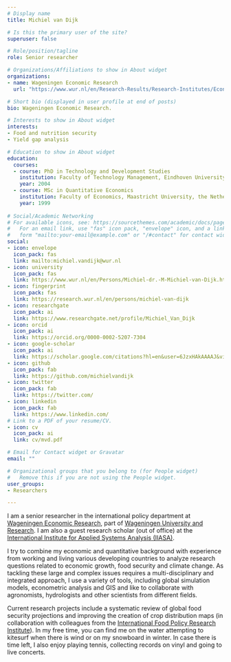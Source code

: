 ```yaml
---
# Display name
title: Michiel van Dijk

# Is this the primary user of the site?
superuser: false

# Role/position/tagline
role: Senior researcher

# Organizations/Affiliations to show in About widget
organizations:
- name: Wageningen Economic Research
  url: "https://www.wur.nl/en/Research-Results/Research-Institutes/Economic-Research.htm"

# Short bio (displayed in user profile at end of posts)
bio: Wageningen Economic Research.

# Interests to show in About widget
interests:
- Food and nutrition security
- Yield gap analysis

# Education to show in About widget
education:
  courses:
  - course: PhD in Technology and Development Studies
    institution: Faculty of Technology Management, Eindhoven University of Technology, the  Netherlands
    year: 2004
  - course: MSc in Quantitative Economics
    institution: Faculty of Economics, Maastricht University, the Netherlands
    year: 1999
  
# Social/Academic Networking
# For available icons, see: https://sourcethemes.com/academic/docs/page-builder/#icons
#   For an email link, use "fas" icon pack, "envelope" icon, and a link in the
#   form "mailto:your-email@example.com" or "/#contact" for contact widget.
social:
- icon: envelope
  icon_pack: fas
  link: mailto:michiel.vandijk@wur.nl
- icon: university
  icon_pack: fas
  link: https://www.wur.nl/en/Persons/Michiel-dr.-M-Michiel-van-Dijk.htm
- icon: fingerprint
  icon_pack: fas
  link: https://research.wur.nl/en/persons/michiel-van-dijk
- icon: researchgate
  icon_pack: ai
  link: https://www.researchgate.net/profile/Michiel_Van_Dijk
- icon: orcid
  icon_pack: ai
  link: https://orcid.org/0000-0002-5207-7304
- icon: google-scholar
  icon_pack: ai
  link: https://scholar.google.com/citations?hl=en&user=6JzxHAkAAAAJ&view_op=list_works&sortby=pubdate
- icon: github
  icon_pack: fab
  link: https://github.com/michielvandijk
- icon: twitter
  icon_pack: fab
  link: https://twitter.com/
- icon: linkedin
  icon_pack: fab
  link: https://www.linkedin.com/
# Link to a PDF of your resume/CV.
- icon: cv
  icon_pack: ai
  link: cv/mvd.pdf

# Email for Contact widget or Gravatar
email: ""

# Organizational groups that you belong to (for People widget)
#   Remove this if you are not using the People widget.
user_groups:
- Researchers

---
```


I am a senior researcher in the international policy department at [Wageningen Economic Research](https://www.wur.nl/en/Research-Results/Research-Institutes/Economic-Research.htm), part of [Wageningen University and Research](www.wur.nl). I am also a guest research scholar (out of office) at the [International Institute for Applied Systems Analysis (IIASA)](https://iiasa.ac.at/). 

I try to combine my economic and quantitative background with experience from working and living various developing countries to analyze research questions related to economic growth, food security and climate change. As tackling these large and complex issues requires a multi-disciplinary and integrated approach, I use a variety of tools, including global simulation models, econometric analysis and GIS and like to collaborate with agronomists, hydrologists and other scientists from different fields.

Current research projects include a systematic review of global food security projections and improving the creation of crop distribution maps (in collaboration with colleagues from the [International Food Policy Research Institute](https://www.mapspam.info/)). In my free time, you can find me on the water attempting to kitesurf when there is wind or on my snowboard in winter. In case there is time left, I also enjoy playing tennis, collecting records on vinyl and going to live concerts.   
